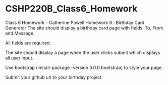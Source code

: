 # CSHP220B_Class6_Homework
Class 6 Homework - Catherine Powell
Homework 6 : Birthday Card Generator
The site should display a birthday card page with fields: To, From and Message.

All fields are required.

The site should display a page when the user clicks submit which displays all user input.

Use bootstrap (install-package -version 3.0.0 bootstrap) to style your page.

Submit your github url to your birthday project.
